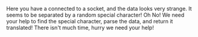 Here you have a connected to a socket, and the data looks very strange. It seems to be separated by a random special character! Oh No! We need your help to find the special character, parse the data, and return it translated! There isn't much time, hurry we need your help!